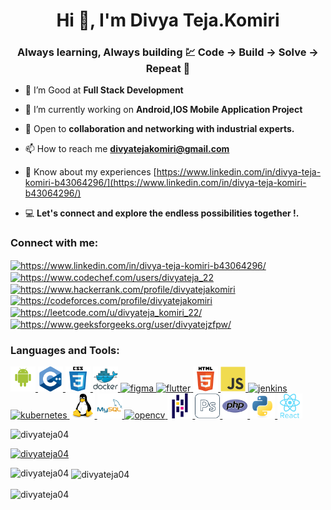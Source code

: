 <h1 align="center">Hi 👋, I'm Divya Teja.Komiri</h1>
<h3 align="center">Always learning, Always building 💹 Code -> Build -> Solve -> Repeat 🔄</h3>

- 🔭 I’m Good at **Full Stack Development**

- 🌱 I’m currently working on **Android,IOS Mobile Application Project**

- 🤝 Open to **collaboration and networking with industrial experts.**

- 📫 How to reach me **divyatejakomiri@gmail.com**

- 📄 Know about my experiences [https://www.linkedin.com/in/divya-teja-komiri-b43064296/](https://www.linkedin.com/in/divya-teja-komiri-b43064296/)

- 💻 **Let's connect and explore the endless possibilities together !.**

<h3 align="left">Connect with me:</h3>
<p align="left">
<a href="https://linkedin.com/in/https://www.linkedin.com/in/divya-teja-komiri-b43064296/" target="blank"><img align="center" src="https://raw.githubusercontent.com/rahuldkjain/github-profile-readme-generator/master/src/images/icons/Social/linked-in-alt.svg" alt="https://www.linkedin.com/in/divya-teja-komiri-b43064296/" height="30" width="40" /></a>
<a href="https://www.codechef.com/users/https://www.codechef.com/users/divyateja_22" target="blank"><img align="center" src="https://cdn.jsdelivr.net/npm/simple-icons@3.1.0/icons/codechef.svg" alt="https://www.codechef.com/users/divyateja_22" height="30" width="40" /></a>
<a href="https://www.hackerrank.com/https://www.hackerrank.com/profile/divyatejakomiri" target="blank"><img align="center" src="https://raw.githubusercontent.com/rahuldkjain/github-profile-readme-generator/master/src/images/icons/Social/hackerrank.svg" alt="https://www.hackerrank.com/profile/divyatejakomiri" height="30" width="40" /></a>
<a href="https://codeforces.com/profile/https://codeforces.com/profile/divyatejakomiri" target="blank"><img align="center" src="https://raw.githubusercontent.com/rahuldkjain/github-profile-readme-generator/master/src/images/icons/Social/codeforces.svg" alt="https://codeforces.com/profile/divyatejakomiri" height="30" width="40" /></a>
<a href="https://www.leetcode.com/https://leetcode.com/u/divyateja_komiri_22/" target="blank"><img align="center" src="https://raw.githubusercontent.com/rahuldkjain/github-profile-readme-generator/master/src/images/icons/Social/leet-code.svg" alt="https://leetcode.com/u/divyateja_komiri_22/" height="30" width="40" /></a>
<a href="https://auth.geeksforgeeks.org/user/https://www.geeksforgeeks.org/user/divyatejzfpw/" target="blank"><img align="center" src="https://raw.githubusercontent.com/rahuldkjain/github-profile-readme-generator/master/src/images/icons/Social/geeks-for-geeks.svg" alt="https://www.geeksforgeeks.org/user/divyatejzfpw/" height="30" width="40" /></a>
</p>

<h3 align="left">Languages and Tools:</h3>
<p align="left"> <a href="https://developer.android.com" target="_blank" rel="noreferrer"> <img src="https://raw.githubusercontent.com/devicons/devicon/master/icons/android/android-original-wordmark.svg" alt="android" width="40" height="40"/> </a> <a href="https://www.w3schools.com/cpp/" target="_blank" rel="noreferrer"> <img src="https://raw.githubusercontent.com/devicons/devicon/master/icons/cplusplus/cplusplus-original.svg" alt="cplusplus" width="40" height="40"/> </a> <a href="https://www.w3schools.com/css/" target="_blank" rel="noreferrer"> <img src="https://raw.githubusercontent.com/devicons/devicon/master/icons/css3/css3-original-wordmark.svg" alt="css3" width="40" height="40"/> </a> <a href="https://www.docker.com/" target="_blank" rel="noreferrer"> <img src="https://raw.githubusercontent.com/devicons/devicon/master/icons/docker/docker-original-wordmark.svg" alt="docker" width="40" height="40"/> </a> <a href="https://www.figma.com/" target="_blank" rel="noreferrer"> <img src="https://www.vectorlogo.zone/logos/figma/figma-icon.svg" alt="figma" width="40" height="40"/> </a> <a href="https://flutter.dev" target="_blank" rel="noreferrer"> <img src="https://www.vectorlogo.zone/logos/flutterio/flutterio-icon.svg" alt="flutter" width="40" height="40"/> </a> <a href="https://www.w3.org/html/" target="_blank" rel="noreferrer"> <img src="https://raw.githubusercontent.com/devicons/devicon/master/icons/html5/html5-original-wordmark.svg" alt="html5" width="40" height="40"/> </a> <a href="https://developer.mozilla.org/en-US/docs/Web/JavaScript" target="_blank" rel="noreferrer"> <img src="https://raw.githubusercontent.com/devicons/devicon/master/icons/javascript/javascript-original.svg" alt="javascript" width="40" height="40"/> </a> <a href="https://www.jenkins.io" target="_blank" rel="noreferrer"> <img src="https://www.vectorlogo.zone/logos/jenkins/jenkins-icon.svg" alt="jenkins" width="40" height="40"/> </a> <a href="https://kubernetes.io" target="_blank" rel="noreferrer"> <img src="https://www.vectorlogo.zone/logos/kubernetes/kubernetes-icon.svg" alt="kubernetes" width="40" height="40"/> </a> <a href="https://www.linux.org/" target="_blank" rel="noreferrer"> <img src="https://raw.githubusercontent.com/devicons/devicon/master/icons/linux/linux-original.svg" alt="linux" width="40" height="40"/> </a> <a href="https://www.mysql.com/" target="_blank" rel="noreferrer"> <img src="https://raw.githubusercontent.com/devicons/devicon/master/icons/mysql/mysql-original-wordmark.svg" alt="mysql" width="40" height="40"/> </a> <a href="https://opencv.org/" target="_blank" rel="noreferrer"> <img src="https://www.vectorlogo.zone/logos/opencv/opencv-icon.svg" alt="opencv" width="40" height="40"/> </a> <a href="https://pandas.pydata.org/" target="_blank" rel="noreferrer"> <img src="https://raw.githubusercontent.com/devicons/devicon/2ae2a900d2f041da66e950e4d48052658d850630/icons/pandas/pandas-original.svg" alt="pandas" width="40" height="40"/> </a> <a href="https://www.photoshop.com/en" target="_blank" rel="noreferrer"> <img src="https://raw.githubusercontent.com/devicons/devicon/master/icons/photoshop/photoshop-line.svg" alt="photoshop" width="40" height="40"/> </a> <a href="https://www.php.net" target="_blank" rel="noreferrer"> <img src="https://raw.githubusercontent.com/devicons/devicon/master/icons/php/php-original.svg" alt="php" width="40" height="40"/> </a> <a href="https://www.python.org" target="_blank" rel="noreferrer"> <img src="https://raw.githubusercontent.com/devicons/devicon/master/icons/python/python-original.svg" alt="python" width="40" height="40"/> </a> <a href="https://reactjs.org/" target="_blank" rel="noreferrer"> <img src="https://raw.githubusercontent.com/devicons/devicon/master/icons/react/react-original-wordmark.svg" alt="react" width="40" height="40"/> </a> </p>

<p align="left"> <img src="https://komarev.com/ghpvc/?username=divyateja04&label=Profile%20views&color=0e75b6&style=flat" alt="divyateja04" /> </p>

<p align="left"> <a href="https://github.com/ryo-ma/github-profile-trophy"><img src="https://github-profile-trophy.vercel.app/?username=divyateja04" alt="divyateja04" /></a> </p>
<p><img align="left" src="https://github-readme-stats.vercel.app/api/top-langs?username=divyateja04&show_icons=true&locale=en&layout=compact" alt="divyateja04" /></p>

<p>&nbsp;<img align="center" src="https://github-readme-stats.vercel.app/api?username=divyateja04&show_icons=true&locale=en" alt="divyateja04" /></p>

<p><img align="center" src="https://github-readme-streak-stats.herokuapp.com/?user=divyateja04&" alt="divyateja04" /></p>
